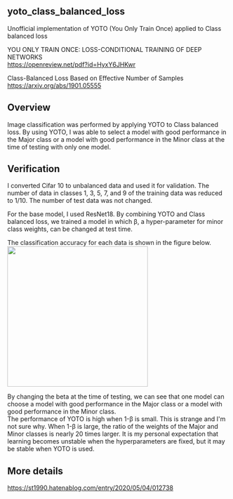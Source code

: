 ## yoto_class_balanced_loss
Unofficial implementation of YOTO (You Only Train Once) applied to Class balanced loss<br>

YOU ONLY TRAIN ONCE: LOSS-CONDITIONAL TRAINING OF DEEP NETWORKS<br>
https://openreview.net/pdf?id=HyxY6JHKwr<br>

Class-Balanced Loss Based on Effective Number of Samples<br>
https://arxiv.org/abs/1901.05555<br>

## Overview
Image classification was performed by applying YOTO to Class balanced loss.
By using YOTO, I was able to select a model with good performance in the Major class or a model with good performance in the Minor class at the time of testing with only one model.<br>

## Verification
I converted Cifar 10 to unbalanced data and used it for validation. The number of data in classes 1, 3, 5, 7, and 9 of the training data was reduced to 1/10. The number of test data was not changed.

For the base model, I used ResNet18.
By combining YOTO and Class balanced loss, we trained a model in which β, a hyper-parameter for minor class weights, can be changed at test time.<br>

The classification accuracy for each data is shown in the figure below.<br>
<img src="https://github.com/statsu1990/yoto_class_balanced_loss/blob/master/results/case1_summary.png" width="320px">

By changing the beta at the time of testing, we can see that one model can choose a model with good performance in the Major class or a model with good performance in the Minor class.<br>
The performance of YOTO is high when 1-β is small. This is strange and I'm not sure why.
When 1-β is large, the ratio of the weights of the Major and Minor classes is nearly 20 times larger. It is my personal expectation that learning becomes unstable when the hyperparameters are fixed, but it may be stable when YOTO is used.<br>

## More details
https://st1990.hatenablog.com/entry/2020/05/04/012738
